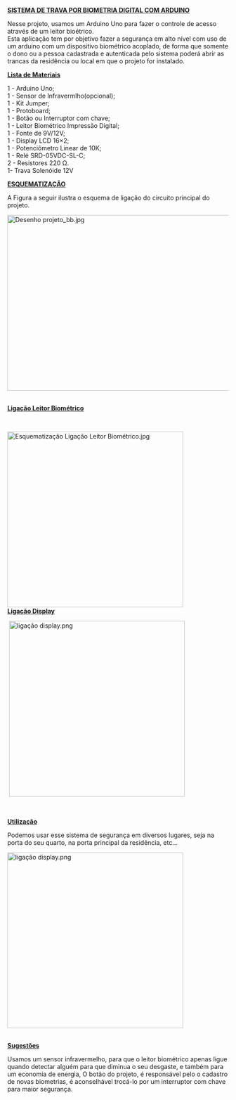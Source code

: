 <!-- #######  YAY, I AM THE SOURCE EDITOR! #########-->
<p><span style="text-decoration: underline;"><strong>SISTEMA DE TRAVA POR BIOMETRIA DIGITAL COM ARDUINO</strong></span></p>
<p>Nesse projeto, usamos um Arduino Uno para fazer o controle de acesso atrav&eacute;s de um leitor bio&eacute;trico. <br />Esta aplica&ccedil;&atilde;o tem por objetivo fazer a seguran&ccedil;a em alto n&iacute;vel com uso de um arduino com um dispositivo biom&eacute;trico acoplado, de forma que somente o dono ou a pessoa cadastrada e autenticada pelo sistema poder&aacute; abrir as trancas da resid&ecirc;ncia ou local em que o projeto for instalado.</p>
<p><span style="text-decoration: underline;"><strong>Lista de Materiais</strong></span></p>
<p>1 - Arduino Uno;<br />1 - Sensor de Infravermlho(opcional);<br />1 - Kit Jumper;<br />1 - Protoboard;<br />1 - Bot&atilde;o ou Interruptor com chave;<br />1 - Leitor Biom&eacute;trico Impress&atilde;o Digital;<br />1 - Fonte de 9V/12V;<br />1 - Display LCD 16&times;2;<br />1 - Potenci&ocirc;metro Linear de 10K;<br />1 - Rel&eacute; SRD-05VDC-SL-C;<br />2 - Resistores 220 Ω.<br />1- Trava Solen&oacute;ide 12V</p>
<p><span style="text-decoration: underline;"><strong>ESQUEMATIZA&Ccedil;&Atilde;O</strong></span></p>
<p>A Figura a seguir ilustra o esquema de liga&ccedil;&atilde;o do circuito principal do projeto.</p>
<p><img src="e" alt="Desenho projeto_bb.jpg" width="900" height="400" /></p>
<p><br /><span style="text-decoration: underline;"><strong>Liga&ccedil;&atilde;o Leitor Biom&eacute;trico</strong></span></p>
<p>&nbsp;</p>
<p><img src="jk" alt="Esquematiza&ccedil;&atilde;o Liga&ccedil;&atilde;o Leitor Biom&eacute;trico.jpg" width="400" height="400" /><br /><span style="text-decoration: underline;"><strong>Liga&ccedil;&atilde;o Display</strong></span></p>
<p>&nbsp;<img src="hhh" alt="liga&ccedil;&atilde;o display.png" width="400" height="400" /></p>
<p>&nbsp;</p>
<p><span style="text-decoration: underline;"><strong>Utiliza&ccedil;&atilde;o</strong></span></p>
<p>Podemos usar esse sistema de seguran&ccedil;a em diversos lugares, seja na porta do seu quarto, na porta principal da resid&ecirc;ncia, etc...</p>
<p><img src="hgh" alt="ligação display.png" width="400" height="400" /></p>
<p><br /><span style="text-decoration: underline;"><strong>Sugest&otilde;es</strong></span></p>
<p>Usamos um sensor infravermelho, para que o leitor biom&eacute;trico apenas ligue quando detectar algu&eacute;m para que diminua o seu desgaste, e tamb&eacute;m para um economia de energia, O bot&atilde;o do projeto, &eacute; respons&aacute;vel pelo o cadastro de novas biometrias, &eacute; aconselh&aacute;vel troc&aacute;-lo por um interruptor com chave para maior seguran&ccedil;a.</p>
<p>&nbsp;</p>
<p><strong>&nbsp;</strong></p>
